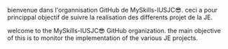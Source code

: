 bienvenue dans l'organnisation GitHub de MySkills-IUSJC😎. ceci a pour princippal objectif de suivre la realisation des differents projet de la JE.

welcome to the MySkills-IUSJC😎 GitHub organization. the main objective of this is to monitor the implementation of the various JE projects.
